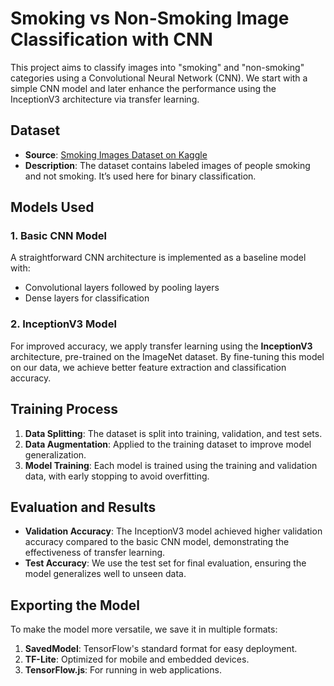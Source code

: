 # Smoking vs Non-Smoking Image Classification with CNN

This project aims to classify images into "smoking" and "non-smoking" categories using a Convolutional Neural Network (CNN). We start with a simple CNN model and later enhance the performance using the InceptionV3 architecture via transfer learning.

## Dataset

- **Source**: [Smoking Images Dataset on Kaggle](https://www.kaggle.com/datasets/sujaykapadnis/smoking)
- **Description**: The dataset contains labeled images of people smoking and not smoking. It’s used here for binary classification.

## Models Used

### 1. Basic CNN Model
A straightforward CNN architecture is implemented as a baseline model with:
- Convolutional layers followed by pooling layers
- Dense layers for classification

### 2. InceptionV3 Model
For improved accuracy, we apply transfer learning using the **InceptionV3** architecture, pre-trained on the ImageNet dataset. By fine-tuning this model on our data, we achieve better feature extraction and classification accuracy.

## Training Process

1. **Data Splitting**: The dataset is split into training, validation, and test sets.
2. **Data Augmentation**: Applied to the training dataset to improve model generalization.
3. **Model Training**: Each model is trained using the training and validation data, with early stopping to avoid overfitting.

## Evaluation and Results

- **Validation Accuracy**: The InceptionV3 model achieved higher validation accuracy compared to the basic CNN model, demonstrating the effectiveness of transfer learning.
- **Test Accuracy**: We use the test set for final evaluation, ensuring the model generalizes well to unseen data.

## Exporting the Model

To make the model more versatile, we save it in multiple formats:

1. **SavedModel**: TensorFlow's standard format for easy deployment.
2. **TF-Lite**: Optimized for mobile and embedded devices.
3. **TensorFlow.js**: For running in web applications.
